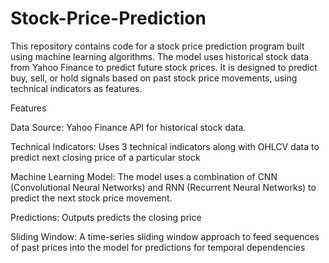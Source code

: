 # Stock-Price-Prediction
This repository contains code for a stock price prediction program built using machine learning algorithms. The model uses historical stock data from Yahoo Finance to predict future stock prices. It is designed to predict buy, sell, or hold signals based on past stock price movements, using technical indicators as features.

Features

Data Source: Yahoo Finance API for historical stock data.

Technical Indicators: Uses 3 technical indicators along with OHLCV data to predict next closing price of a particular stock

Machine Learning Model: The model uses a combination of CNN (Convolutional Neural Networks) and RNN (Recurrent Neural Networks) to predict the next stock price movement.

Predictions: Outputs predicts the closing price

Sliding Window: A time-series sliding window approach to feed sequences of past prices into the model for predictions for temporal dependencies
